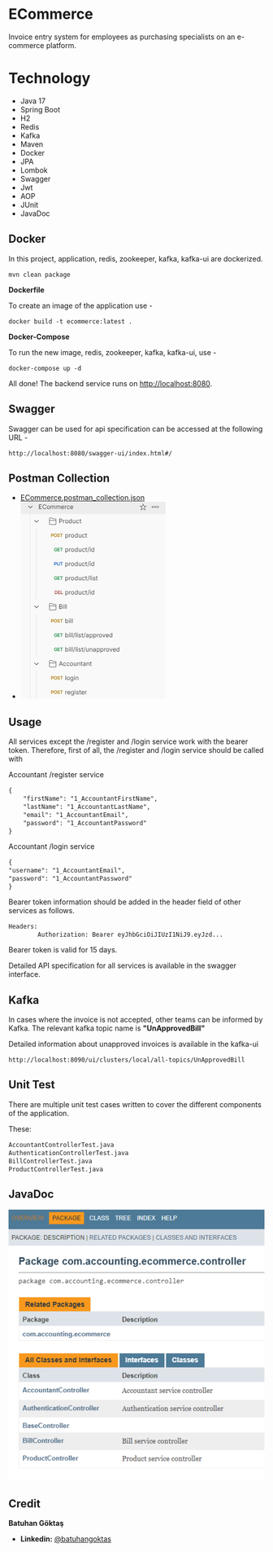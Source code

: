 ﻿# ECommerce

Invoice entry system for employees as purchasing specialists on an e-commerce platform.


# Technology

-   Java 17
-   Spring Boot
-   H2
-   Redis
-   Kafka
-   Maven
-   Docker
-   JPA
-   Lombok
-   Swagger
-   Jwt
-   AOP
-   JUnit
-   JavaDoc

## Docker

In this project, application, redis, zookeeper, kafka, kafka-ui are dockerized.
```
mvn clean package
```

**Dockerfile**

To create an image of the application use -

```
docker build -t ecommerce:latest .
```

**Docker-Compose**

To run the new image, redis, zookeeper, kafka, kafka-ui, use -

```
docker-compose up -d    
```
All done!
The backend service runs on  [http://localhost:8080](http://localhost:8080/).

## Swagger

Swagger can be used for api specification can be accessed at the following URL -

```
http://localhost:8080/swagger-ui/index.html#/
```

## Postman Collection

-   [ECommerce.postman_collection.json](https://github.com/batuhangoktas/ECommerce/blob/master/postman/ECommerce.postman_collection.json)
-   ![](https://github.com/batuhangoktas/ecommerce/blob/master/postman/collection.png)


## Usage
All services except the /register and /login service work with the bearer token. Therefore, first of all, the /register and /login service should be called with

Accountant /register service
   

    {
        "firstName": "1_AccountantFirstName",
        "lastName": "1_AccountantLastName",
        "email": "1_AccountantEmail",
        "password": "1_AccountantPassword"
    }

Accountant /login service

    {
    "username": "1_AccountantEmail",
    "password": "1_AccountantPassword"
    }

Bearer token information should be added in the header field of other services as follows.

    Headers:
    		Authorization: Bearer eyJhbGciOiJIUzI1NiJ9.eyJzd...

Bearer token is valid for 15 days.

Detailed API specification for all services is available in the swagger interface.

## Kafka

In cases where the invoice is not accepted, other teams can be informed by Kafka. The relevant kafka topic name is **"UnApprovedBill"**

Detailed information about unapproved invoices is available in the kafka-ui
```
http://localhost:8090/ui/clusters/local/all-topics/UnApprovedBill
```

## Unit Test

There are multiple unit test cases written to cover the different components of the application.

These:
```
AccountantControllerTest.java
AuthenticationControllerTest.java
BillControllerTest.java
ProductControllerTest.java
```

## JavaDoc

![](https://github.com/batuhangoktas/ecommerce/blob/master/postman/javadoc.png)

## Credit
**Batuhan Göktaş**

 - **Linkedin:** [@batuhangoktas](https://www.linkedin.com/in/batuhan-g%C3%B6kta%C5%9F-29035aa8/)
